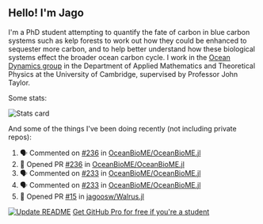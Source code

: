 ## Hello! I'm Jago

I'm a PhD student attempting to quantify the fate of carbon in blue carbon systems such as kelp forests to work out how they could be enhanced to sequester more carbon, and to help better understand how these biological systems effect the broader ocean carbon cycle. I work in the <a href="https://www.damtp.cam.ac.uk/user/jrt51/" class="emph">Ocean Dynamics group</a> in the Department of Applied Mathematics and Theoretical Physics at the University of Cambridge, supervised by Professor John Taylor.

Some stats:
<!--
![](https://raw.githubusercontent.com/jagoosw/jagoosw/main/profile-summary-card-output/nord_dark/0-profile-details.svg)
![](https://raw.githubusercontent.com/jagoosw/jagoosw/main/profile-summary-card-output/nord_dark/3-stats.svg)
![](https://raw.githubusercontent.com/jagoosw/jagoosw/main/profile-summary-card-output/nord_dark/4-productive-time.svg)
-->
![Stats card](https://github-readme-stats.vercel.app/api?username=jagoosw&count_private=true&show_icons=true&theme=transparent&hide_title=true&rank_icon=percentile&show=reviews)

And some of the things I've been doing recently (not including private repos):
<!--START_SECTION:activity-->
1. 🗣 Commented on [#236](https://github.com/OceanBioME/OceanBioME.jl/pull/236#issuecomment-2567618651) in [OceanBioME/OceanBioME.jl](https://github.com/OceanBioME/OceanBioME.jl)
2. 💪 Opened PR [#236](https://github.com/OceanBioME/OceanBioME.jl/pull/236) in [OceanBioME/OceanBioME.jl](https://github.com/OceanBioME/OceanBioME.jl)
3. 🗣 Commented on [#233](https://github.com/OceanBioME/OceanBioME.jl/pull/233#issuecomment-2566988058) in [OceanBioME/OceanBioME.jl](https://github.com/OceanBioME/OceanBioME.jl)
4. 🗣 Commented on [#233](https://github.com/OceanBioME/OceanBioME.jl/pull/233#issuecomment-2566509548) in [OceanBioME/OceanBioME.jl](https://github.com/OceanBioME/OceanBioME.jl)
5. 💪 Opened PR [#15](https://github.com/jagoosw/Walrus.jl/pull/15) in [jagoosw/Walrus.jl](https://github.com/jagoosw/Walrus.jl)
<!--END_SECTION:activity-->


[![Update README](https://github.com/jagoosw/jagoosw/actions/workflows/update-readme.yml/badge.svg)](https://github.com/jagoosw/jagoosw/actions/workflows/update-readme.yml)
[Get GitHub Pro for free if you're a student](https://education.github.com/pack)

